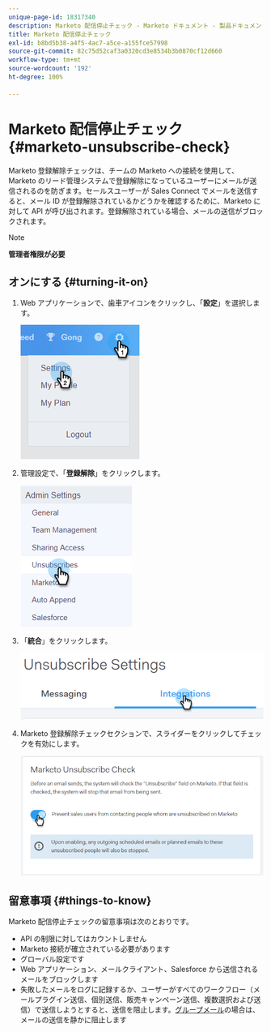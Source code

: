 ```yaml
---
unique-page-id: 18317340
description: Marketo 配信停止チェック - Marketo ドキュメント - 製品ドキュメント
title: Marketo 配信停止チェック
exl-id: b8bd5b38-a4f5-4ac7-a5ce-a155fce57998
source-git-commit: 82c75d52caf3a0320cd3e8534b3b0870cf12d660
workflow-type: tm+mt
source-wordcount: '192'
ht-degree: 100%

---
```


# Marketo 配信停止チェック {#marketo-unsubscribe-check}

Marketo 登録解除チェックは、チームの Marketo への接続を使用して、Marketo のリード管理システムで登録解除になっているユーザーにメールが送信されるのを防ぎます。セールスユーザーが Sales Connect でメールを送信すると、メール ID が登録解除されているかどうかを確認するために、Marketo に対して API が呼び出されます。登録解除されている場合、メールの送信がブロックされます。

>[!NOTE]
>
>**管理者権限が必要**

## オンにする {#turning-it-on}

1. Web アプリケーションで、歯車アイコンをクリックし、「**設定**」を選択します。

   ![](assets/one-2.png)

1. 管理設定で、「**登録解除**」をクリックします。

   ![](assets/two-3.png)

1. 「**統合**」をクリックします。

   ![](assets/three-3.png)

1. Marketo 登録解除チェックセクションで、スライダーをクリックしてチェックを有効にします。

   ![](assets/four-2.png)

## 留意事項 {#things-to-know}

Marketo 配信停止チェックの留意事項は次のとおりです。

* API の制限に対してはカウントしません
* Marketo 接続が確立されている必要があります
* グローバル設定です
* Web アプリケーション、メールクライアント、Salesforce から送信されるメールをブロックします
* 失敗したメールをログに記録するか、ユーザーがすべてのワークフロー（メールプラグイン送信、個別送信、販売キャンペーン送信、複数選択および送信）で送信しようとすると、送信を阻止します。[グループメール](/help/marketo/product-docs/marketo-sales-connect/email/using-the-compose-window/composing-bulk-emails-with-select-and-send.md)の場合は、メールの送信を静かに阻止します
